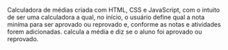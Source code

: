 Calculadora de médias criada com HTML, CSS e JavaScript, com o intuito de ser uma calculadora a qual, no início, o usuário define qual a nota miníma para ser aprovado ou reprovado e, conforme as notas e atividades forem adicionadas. calcula a média e diz se o aluno foi aprovado ou reprovado.

